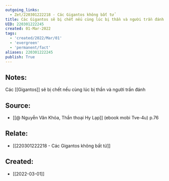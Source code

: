 ```yaml
---
outgoing_links:
  - Zet/220301222218 - Các Gigantos không bất tử
title: Các Gigantos sẽ bị chết nếu cùng lúc bị thần và người trần đánh
UID: 220301222245
created: 01-Mar-2022
tags:
  - 'created/2022/Mar/01'
  - 'evergreen'
  - 'permanent/fact'
aliases: 220301222245
publish: True
---
```

## Notes:
Các [[Gigantos]] sẽ bị chết nếu cùng lúc bị thần và người trần đánh

## Source:
- [[@ Nguyễn Văn Khỏa, Thần thoại Hy Lạp]] (ebook mobi Tve-4u) p.76

## Relate:
- [[220301222218 - Các Gigantos không bất tử]]
## Created:
- [[2022-03-01]]
